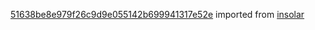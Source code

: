[51638be8e979f26c9d9e055142b699941317e52e](https://github.com/insolar/insolar/commit/51638be8e979f26c9d9e055142b699941317e52e) imported from [insolar](https://github.com/insolar/insolar)
